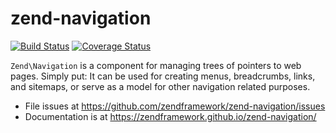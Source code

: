 # zend-navigation

[![Build Status](https://secure.travis-ci.org/zendframework/zend-navigation.svg?branch=master)](https://secure.travis-ci.org/zendframework/zend-navigation)
[![Coverage Status](https://coveralls.io/repos/zendframework/zend-navigation/badge.svg?branch=master)](https://coveralls.io/r/zendframework/zend-navigation?branch=master)

`Zend\Navigation` is a component for managing trees of pointers to web pages.
Simply put: It can be used for creating menus, breadcrumbs, links, and sitemaps,
or serve as a model for other navigation related purposes.


- File issues at https://github.com/zendframework/zend-navigation/issues
- Documentation is at https://zendframework.github.io/zend-navigation/
